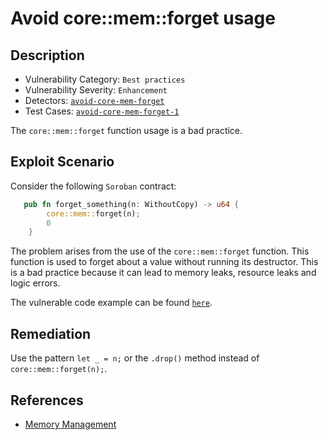 # Avoid core::mem::forget usage

## Description

- Vulnerability Category: `Best practices`
- Vulnerability Severity: `Enhancement`
- Detectors: [`avoid-core-mem-forget`](https://github.com/CoinFabrik/scout-soroban/tree/main/detectors/avoid-core-mem-forget)
- Test Cases: [`avoid-core-mem-forget-1`](https://github.com/CoinFabrik/scout-soroban/tree/main/test-cases/avoid-core-mem-forget/avoid-core-mem-forget-1)

The `core::mem::forget` function usage is a bad practice.

## Exploit Scenario

Consider the following `Soroban` contract:

```rust
   pub fn forget_something(n: WithoutCopy) -> u64 {
        core::mem::forget(n);
        0
    }	
```	

The problem arises from the use of the `core::mem::forget` function. This function is used to forget about a value without running its destructor. This is a bad practice because it can lead to memory leaks, resource leaks and logic errors.

The vulnerable code example can be found [`here`](https://github.com/CoinFabrik/scout-soroban/tree/main/test-cases/avoid-core-mem-forget/avoid-core-mem-forget-1/vulnerable-example).

## Remediation

Use the pattern `let _ = n;` or the `.drop()` method instead of `core::mem::forget(n);`.

## References

- [Memory Management](https://docs.alephzero.org/aleph-zero/security-course-by-kudelski-security/ink-developers-security-guideline#memory-management)
